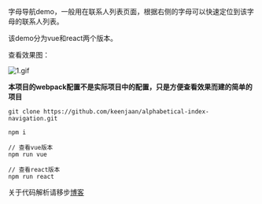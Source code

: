 字母导航demo，一般用在联系人列表页面，根据右侧的字母可以快速定位到该字母的联系人列表。

该demo分为vue和react两个版本。

查看效果图：

![1.gif](https://github.com/keenjaan/alphabetical-index-navigation/blob/master/shot/1.gif)

**本项目的webpack配置不是实际项目中的配置，只是方便查看效果而建的简单的项目**

~~~
git clone https://github.com/keenjaan/alphabetical-index-navigation.git

npm i

// 查看vue版本
npm run vue

// 查看react版本
npm run react
~~~

关于代码解析请移步[博客](http://www.jianshu.com/p/fa173a1cd47b)